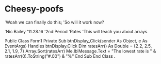 # Cheesy-poofs
'Woah we can finally do this;
'So will it work now?


'Nic Bailey
'11.28.16
'2nd Period 
'Rates
'This will teach you about arrays

Public Class Form1
    Private Sub btnDisplay_Click(sender As Object, e As EventArgs) Handles btnDisplay.Click
        Dim ratesArr() As Double = {2.2, 2.5, 2.1, 1.9, 7}
        Array.Sort(ratesArr)
        Me.lblMessage.Text = "The lowest rate is " & ratesArr(0).ToString("#.00") & "%"
    End Sub
End Class
.
